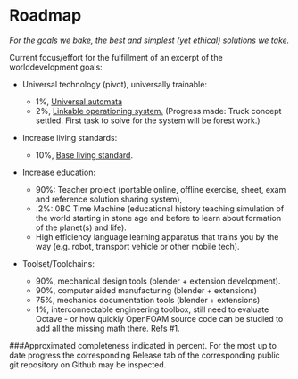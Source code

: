 Roadmap
===

*For the goals we bake, the best and simplest (yet ethical) solutions we take.*


Current focus/effort for the fulfillment of an excerpt of the worlddevelopment goals:


* Universal technology (pivot), universally trainable:
  * 1%, <a href="https://github.com/worlddevelopment/universal_automata">Universal automata</a>
  * 2%, <a href="https://github.com/worlddevelopment/linkable_operationing_system">Linkable operationing system.</a> (Progress made: Truck concept settled. First task to solve for the system will be forest work.)

* Increase living standards:
  * 10%, <a href="https://github.com/worlddevelopment/base_living_standard">Base living standard</a>.

* Increase education:
  * 90%: Teacher project (portable online, offline exercise, sheet, exam and reference solution sharing system),
  * .2%: 0BC Time Machine (educational history teaching simulation of the world starting in stone age and before to learn about formation of the planet(s) and life).
  * High efficiency language learning apparatus that trains you by the way (e.g. robot, transport vehicle or other mobile tech).

* Toolset/Toolchains:
  * 90%, mechanical design tools (blender + extension development).
  * 90%, computer aided manufacturing (blender + extensions)
  * 75%, mechanics documentation tools (blender + extensions)
  * 1%, interconnectable engineering toolbox, still need to evaluate Octave - or how quickly OpenFOAM source code can be studied to add all the missing math there. Refs #1.


###Approximated completeness
indicated in percent.
For the most up to date progress the corresponding Release tab of the corresponding public git repository on Github may be inspected.
